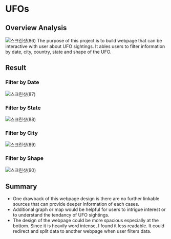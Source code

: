 # UFOs
## Overview Analysis

![스크린샷(86)](https://user-images.githubusercontent.com/85276431/132973035-f5ecdb84-b77c-4700-b224-28cf34c2f666.png)
The purpose of this project is to build webpage that can be interactive with user about UFO sightings. It ables users to filter information by date, city, country, state and shape of the UFO. 
## Result
### Filter by Date
![스크린샷(87)](https://user-images.githubusercontent.com/85276431/132973313-1d1cc327-2dc5-41f3-b363-13ed90a70bf1.png)
### Filter by State
![스크린샷(88)](https://user-images.githubusercontent.com/85276431/132973333-f0335256-4aff-4a39-9171-a2ad9174ad84.png)
### Filter by City
![스크린샷(89)](https://user-images.githubusercontent.com/85276431/132973342-e230e598-61cb-4870-8695-8815f3aa62b8.png)
### Filter by Shape
![스크린샷(90)](https://user-images.githubusercontent.com/85276431/132973350-451414d1-b0d0-4dc2-9276-a21635556da0.png)

## Summary
* One drawback of this webpage design is there are no further linkable sources that can provide deeper information of each cases. 
* Additional graph or map would be helpful for users to intrigue interest or to understand the tendancy of UFO sightings. 
* The design of the webpage could be more spacious especially at the bottom. Since it is heavily word intense, I found it less readable. It could redirect and split data to another webpage when user filters data. 
